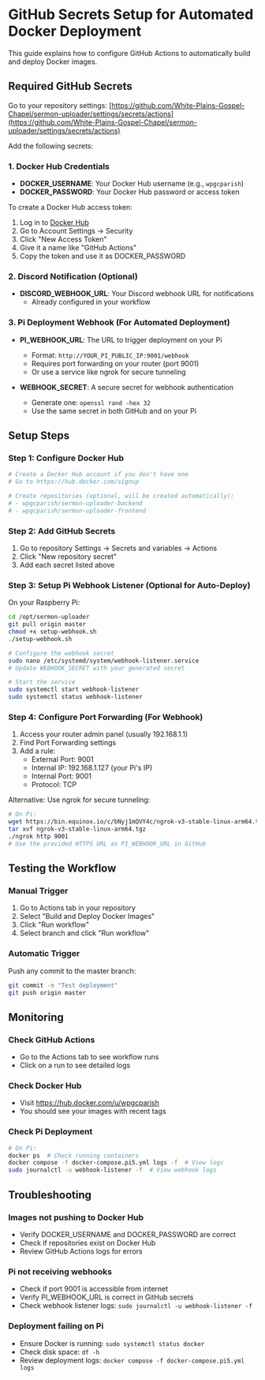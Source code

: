 # GitHub Secrets Setup for Automated Docker Deployment

This guide explains how to configure GitHub Actions to automatically build and deploy Docker images.

## Required GitHub Secrets

Go to your repository settings: 
[https://github.com/White-Plains-Gospel-Chapel/sermon-uploader/settings/secrets/actions](https://github.com/White-Plains-Gospel-Chapel/sermon-uploader/settings/secrets/actions)

Add the following secrets:

### 1. Docker Hub Credentials
- **DOCKER_USERNAME**: Your Docker Hub username (e.g., `wpgcparish`)
- **DOCKER_PASSWORD**: Your Docker Hub password or access token

To create a Docker Hub access token:
1. Log in to [Docker Hub](https://hub.docker.com)
2. Go to Account Settings → Security
3. Click "New Access Token"
4. Give it a name like "GitHub Actions"
5. Copy the token and use it as DOCKER_PASSWORD

### 2. Discord Notification (Optional)
- **DISCORD_WEBHOOK_URL**: Your Discord webhook URL for notifications
  - Already configured in your workflow

### 3. Pi Deployment Webhook (For Automated Deployment)
- **PI_WEBHOOK_URL**: The URL to trigger deployment on your Pi
  - Format: `http://YOUR_PI_PUBLIC_IP:9001/webhook`
  - Requires port forwarding on your router (port 9001)
  - Or use a service like ngrok for secure tunneling

- **WEBHOOK_SECRET**: A secure secret for webhook authentication
  - Generate one: `openssl rand -hex 32`
  - Use the same secret in both GitHub and on your Pi

## Setup Steps

### Step 1: Configure Docker Hub
```bash
# Create a Docker Hub account if you don't have one
# Go to https://hub.docker.com/signup

# Create repositories (optional, will be created automatically):
# - wpgcparish/sermon-uploader-backend
# - wpgcparish/sermon-uploader-frontend
```

### Step 2: Add GitHub Secrets
1. Go to repository Settings → Secrets and variables → Actions
2. Click "New repository secret"
3. Add each secret listed above

### Step 3: Setup Pi Webhook Listener (Optional for Auto-Deploy)
On your Raspberry Pi:
```bash
cd /opt/sermon-uploader
git pull origin master
chmod +x setup-webhook.sh
./setup-webhook.sh

# Configure the webhook secret
sudo nano /etc/systemd/system/webhook-listener.service
# Update WEBHOOK_SECRET with your generated secret

# Start the service
sudo systemctl start webhook-listener
sudo systemctl status webhook-listener
```

### Step 4: Configure Port Forwarding (For Webhook)
1. Access your router admin panel (usually 192.168.1.1)
2. Find Port Forwarding settings
3. Add a rule:
   - External Port: 9001
   - Internal IP: 192.168.1.127 (your Pi's IP)
   - Internal Port: 9001
   - Protocol: TCP

Alternative: Use ngrok for secure tunneling:
```bash
# On Pi:
wget https://bin.equinox.io/c/bNyj1mQVY4c/ngrok-v3-stable-linux-arm64.tgz
tar xvf ngrok-v3-stable-linux-arm64.tgz
./ngrok http 9001
# Use the provided HTTPS URL as PI_WEBHOOK_URL in GitHub
```

## Testing the Workflow

### Manual Trigger
1. Go to Actions tab in your repository
2. Select "Build and Deploy Docker Images"
3. Click "Run workflow"
4. Select branch and click "Run workflow"

### Automatic Trigger
Push any commit to the master branch:
```bash
git commit -m "Test deployment"
git push origin master
```

## Monitoring

### Check GitHub Actions
- Go to the Actions tab to see workflow runs
- Click on a run to see detailed logs

### Check Docker Hub
- Visit https://hub.docker.com/u/wpgcparish
- You should see your images with recent tags

### Check Pi Deployment
```bash
# On Pi:
docker ps  # Check running containers
docker compose -f docker-compose.pi5.yml logs -f  # View logs
sudo journalctl -u webhook-listener -f  # View webhook logs
```

## Troubleshooting

### Images not pushing to Docker Hub
- Verify DOCKER_USERNAME and DOCKER_PASSWORD are correct
- Check if repositories exist on Docker Hub
- Review GitHub Actions logs for errors

### Pi not receiving webhooks
- Check if port 9001 is accessible from internet
- Verify PI_WEBHOOK_URL is correct in GitHub secrets
- Check webhook listener logs: `sudo journalctl -u webhook-listener -f`

### Deployment failing on Pi
- Ensure Docker is running: `sudo systemctl status docker`
- Check disk space: `df -h`
- Review deployment logs: `docker compose -f docker-compose.pi5.yml logs`
